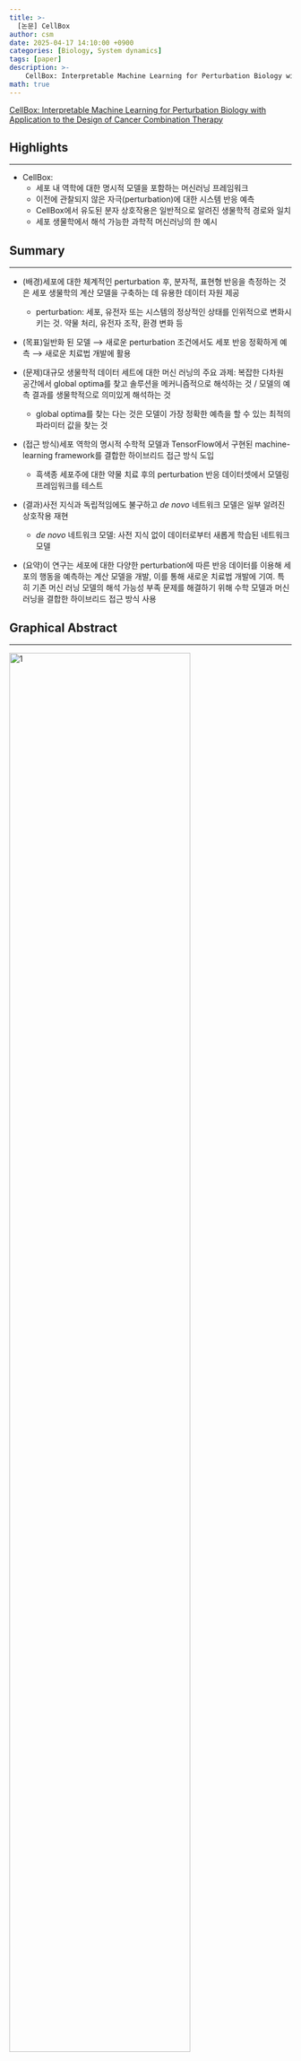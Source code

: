 ```yaml
---
title: >-
  [논문] CellBox
author: csm
date: 2025-04-17 14:10:00 +0900
categories: [Biology, System dynamics]
tags: [paper]
description: >-
    CellBox: Interpretable Machine Learning for Perturbation Biology with Application to the Design of Cancer Combination Therapy
math: true
---
```


[CellBox: Interpretable Machine Learning for Perturbation Biology with Application to the Design of Cancer Combination Therapy](https://doi.org/10.1016/j.cels.2020.11.013)

## Highlights
---
- CellBox:
  - 세포 내 역학에 대한 명시적 모델을 포함하는 머신러닝 프레임워크
  - 이전에 관찰되지 않은 자극(perturbation)에 대한 시스템 반응 예측
  - CellBox에서 유도된 분자 상호작용은 일반적으로 알려진 생물학적 경로와 일치
  - 세포 생물학에서 해석 가능한 과학적 머신러닝의 한 예시

## Summary
---
- (배경)세포에 대한 체계적인 perturbation 후, 분자적, 표현형 반응을 측정하는 것은 세포 생물학의 계산 모델을 구축하는 데 유용한 데이터 자원 제공
  - perturbation: 세포, 유전자 또는 시스템의 정상적인 상태를 인위적으로 변화시키는 것. 약물 처리, 유전자 조작, 환경 변화 등
- (목표)일반화 된 모델 ⟶ 새로운 perturbation 조건에서도 세포 반응 정확하게 예측 ⟶ 새로운 치료법 개발에 활용
- (문제)대규모 생물학적 데이터 세트에 대한 머신 러닝의 주요 과제: 복잡한 다차원 공간에서 global optima를 찾고 솔루션을 메커니즘적으로 해석하는 것 / 모델의 예측 결과를 생물학적으로 의미있게 해석하는 것
  - global optima를 찾는 다는 것은 모델이 가장 정확한 예측을 할 수 있는 최적의 파라미터 값을 찾는 것
- (접근 방식)세포 역학의 명시적 수학적 모델과 TensorFlow에서 구현된 machine-learning framework를 결합한 하이브리드 접근 방식 도입
  - 흑색종 세포주에 대한 약물 치료 후의 perturbation 반응 데이터셋에서 모델링 프레임워크를 테스트
- (결과)사전 지식과 독립적임에도 불구하고 *de novo* 네트워크 모델은 일부 알려진 상호작용 재현
  - *de novo* 네트워크 모델: 사전 지식 없이 데이터로부터 새롭게 학습된 네트워크 모델

- (요약)이 연구는 세포에 대한 다양한 perturbation에 따른 반응 데이터를 이용해 세포의 행동을 예측하는 계산 모델을 개발, 이를 통해 새로운 치료법 개발에 기여. 특히 기존 머신 러닝 모델의 해석 가능성 부족 문제를 해결하기 위해 수학 모델과 머신 러닝을 결합한 하이브리드 접근 방식 사용

## Graphical Abstract
---

<img src="https://ars.els-cdn.com/content/image/1-s2.0-S2405471220304646-fx1_lrg.jpg" alt="1" width="80%" height="80%"/> 

## keywords
---
- perturbation biology
- machine learning
- interpretability
- cell dynamics
- systems biology
- dynamical systems
- combinatorial therapy
- network pharmacology
- cancer

## Introduction
---
- 암 치료에서 단일 약제 내성 문제: 단일 항암제를 사용하는 경우 내성이 발생하는 문제 ⟶ Combination therapy
- 병용 용법: 여러 약제를 함께 사용하면 암 치료에 효과적. 모든 약물 조합을 실험적으로 스크리닝(선별하는 과정)하는 것은 현실적으로 어려움
  - 후보 약제 조합을 시험하기 위해 세포의 반응을 기반으로 하는 계산 모델 사용되고 있지만, 모델의 범위 제한적
- 새로운 조합 치료의 후보를 탐색하는 과정이 보다 효율적으로 이루어질 필요성

## Perturbation-Response Profiling in Cell Biology
---
- 세포가 perturbation에 어떻게 반응하는지 이해하기 위해 여러 실험적 접근법 사용
  - 주로 생화학적 및 세포학적 실험 사용, 특정 단백질-단백질 쌍 간의 관계를 조사하는 데 효과적
  - 개별적인 섭동 실험은 작업이 번거롭고, 만들어진 모델은 통찰력을 제공할 수 있지만 세부적인 분자적 또는 시스템 수준의 반응을 정량적으로 예측하는 데에 한계
- Phenotypic screening(표현형 기반 스크리닝): 세포 전체의 반응에 대한 정보를 수집하기 위해 세포 생존율이나 성장 속도와 같은 단일 변수 사용.
  - Phenotypic Indicators: 세포 생존률, 분열률, 사멸률. 세포 크기, 형태 변화
- 풍부한 데이터셋 ⟶ 세포 반응 모델링, 넓은 맥락에서 원인 추론 ⟶ 기전 가설을 검증할 실험을 설계하거나 조합 치료 후보 물질을 탐색하는 데 중요

## Computational Modeling
---
- 세포 간 상호작용을 추론하고 세포 반응을 예측하기 위한 다양한 계산 방법
- 정적(static) 모델: co-expression models, maximum entropy networks, mutual information 기반의 방법들을 사용하여 분자 간 상호자굥 네트워크 모델을 구축하거나 perturbation에 따른 반응 데이터를 바탕으로 세포 반응을 직접 예측한느 regression 모델 활용
- 동적(dynamic) 모델: 시간이 흐름에 따라 세포 신호가 표현형 반응으로 전달되는 과정을 기전적으로(mechanistically)설명. Boolean network models, fuzzy logic models, dynamic Bayesian networks, ODE network models 포함. 이러한 모델은 상호작용 파라미터에 대한 사전 지식이 필요하기에 일반적으로 작은 규모의 시스템에서 활용
- 대규모 기전 모델(mechanistic models)
  - 관련 상호작용들에 대한 사전 지식이 필요하지만, 존재하지 않거나 일관된 맥락이 부족하다는 제약
  - 엄밀한 접근 방식으로는 하나의 실험 조건에서 체계적인 방식으로 생성된 균일한 데이터셋 활용, 그 맥락에 특화퇸 상호작용 네트워크의 구조를 *de novo*(처음부터) 추론
  - dynamic optimization 접근 방식의 한계
    - 몬테카를로(MC) 방법: 대규모 시스템에 잘 확장되지 못할 수 있음
    - belief-propagation(BP) algorithms: 효율적인 탐색을 위해 과도한 수학적 근사를 요구할 수 있음
- ⟹ 대규모 시스템에 대해 정확한 파라미터 추론을 가능하게 하고, 복잡한 동역학 모델로 일반화하기 위해, 일반적인 데이터 기반 모델링 프레임워크 필요

## Machine Learning and Interpretability
---
- 딥러닝 ⟶ 데이터 기반 프레임워크
  - gradient descent, automatic differentiation
  - 효율적인 파라미터 최적화
  - interpretation(이해 가능한 해석)에서의 한계: 'black box' problem
- 연구에서는 black-box neural network 대신 세포 구성요소 간의 명시적으로 해석 가능한 상호작용 네트워크를 포함하는 데이터 기반 모델인 'CellBox' 개발. 딥러닝 최적화 방식을 적용하면서도 높은 학습 성능을 유지하는 것이 목표 (cellbox라는 네이밍은 딥러닝 모델의 blackbox라는 단어에서 착안한 듯함)
- CellBox: 세포 반응 계산 모델링 프레임워크
  1. perturbation과 phenotypic changes를 하나의 통합된 계산 모델로 연결
  2. dynamical 세포 반응의 정량화
  3. 대규모 시스템에 대한 학습 효율성과 확장성
  4. 신호전달 경로 등 기존 분자생물학 모델과 비교 가능한 해석 가능성(interpretable interactions)
- CellBox는 99개의 생물학적 구성요소(단백질, 전사인자 활성도, 표현형 지표, 분자간 상호작용의 노드 등)로 구성된 비선형 ODE 기반 모델을 구축하여 perturbation, 단백질 반응, 표현형 간의 연결을 통해 세포의 동적 행동 시뮬레이션. 네트워크의 연결 구조는 89개의 실험 조건(perturbation type, single or combinatorial perturbations, cell line, measured outputs 등) 하에서의 post-perturbational data로부터 직접 학습되며, 훈련 데이터의 분자 및 세포 반응을 정확히 재현하는 것이 목적 ⟶ gradient descent를 사용하여 ODE 네트워크 내 상호작용 파라미터를 추론 ⟶ 새로운 교란 조건에서도 세포 행동을 예츨할 수 있도록 모델 훈련
- 데이터 기반 모델의 핵심 성능 기준은 소수의 실험으로 학습한 상태에서도, 이전에 보지 못한 다양한 교란 조건에 대해 합리적인 정확도의 예측을 제공할 수 있는가 ⟶ CellBox를 광범위한 동적 세포 활동을 모델링할 수 있는 범용적인 프레임워크로 제안

## Results
---
### CellBox Model of Perturbation Biology

- perturbation 데이터의 조건
  1. 특정 perturbation 조건들에 대해 단백질 수준의 변화와 세포 행동의 변화를 짝지어 측정한 데이터 존재
  2. training data와 withheld data(검증용 또는 보류 데이터) 구분
- 89개의 perturbation 조건에 각각에 대해 cell lysates 내 82개의 선택된 단백질 및 인산화 단백질(phosphoprotein)의 수준이 perturbation 전과 perturbation 후 24시간 시점에서 antibody-based Reverse Phase Protein Arrays(RPPA) 기법으로 측정 ⟶ 세포 내 신호 네트워크의 입력 및 중간 반응 지표로 활용. 각 perturbation 조건에서 단백질/인산화 단백질 정량화 ⟶ 세포 반응을 동적으로 학습할 수 있는 분자 데이터
  - RPPA 기법: 단백질 수준에서 다수의 샘플을 동시에 high-throughput 방식으로 분석할 수 있는 항체 기반 기술. 세포 내 신호전달 경로, 단백질 발현량, 인산화 상태 등을 정량화. 기존 단백질 microarray와 유사하지만 샘플이 고정된 고체 표면에 직접 도포됨. 세포 또는 조직에서 단백질을 추출해 만든 세포 용해물(lysate)이 샘플.
- phenotype 분석: cell cycle progression, cell viability
- ⟹ 분자 수준(단백질)과 세포 수준(표현형)의 반응을 동일한 교란 조건 하에서 병렬적으로 측정, 해당 데이터셋은 분자 변화와 세포 반응을 정량적으로 연결할 수 있는 네트워크 모델 구축을 위한 정보 제공

  <img src="https://ars.els-cdn.com/content/image/1-s2.0-S2405471220304646-gr1_lrg.jpg" alt="2" width="100%" height="100%"/> 

- Figure 1
  - CellBox: 교란 데이터를 활용한 세포 시스템의 동적
  - (A): perturbation 및 반응 측정
    - drug와 같은 perturbation을 통해 세포 시스템에 변화 유도. 세포 반응은 두 가지 수준에서 측정
      - 분자 수준: 단백질 및 인산화 단백질의 발현량 변화
      - 세포 표현형 수준: 세포 생존률, 세포 주기 등
  - (B): CellBox 모델 구축 및 예측
    - 반응 데이터를 이용해 interpretable한 머신러닝 모델 CellBox 구축
    - 단백질/인산화 단백질과 세포 표현형 변수 사이의 상호작용을 ODE 집합으로 표현
    - interaction parameters를 최적화하며 학습 ⟶ 목표: 수치적으로 시뮬레이션된 시스템 반응이 실험에서 관측된 반응과 잘 맞도록 하는 것
    - 학습 후 CellBox는 기존의 pairwise perturbation-response data을 바탕으로 학습한 모델 활용, 새로운 perturbation 조건에 대한 세포 반응 예측

- drug perturbations에 대한 세포 시스템의 동적 반응을 모델링하기 위해, nonlinear envelope이 포함된 ODE 집합 사용
- ODE 모델의 핵심 구성 요소
  - 상호작용 파라미터 $$w_{ij}$$
    - 네트워크 내 각 생물학적 구성요소들($$i$$, $$j$$) 사이의 상호작용 강도
    - 전체 모델에서 약 10,000개의 파라미터 존재
  - 상호작용 구조는 단순한 형태에 비선형 함수 $$\varphi$$가 적용되어 복잡한 세포 반응 표현
  - restoration term(복원 항): $$-\alpha_{i}x_{i}(t)$$
    - 시간에 따라 자연적으로 상태가 감소하는 decay를 반영(해당 단백질의 활성 상태가 외부 자극 없이 점점 줄어드는 것. 탈인산화(dephosphorylation), 단백질 분해(proteolysis), 회복 메커니즘(homeostasis) 등)
  - ⟹ 구성요소는 계산적으로 mean-field 접근법과 유사하게 작용. 데이터가 전체 세포 구성요서의 일부만을 포함하는 현실적인 제약에서, 모델의 불안정성을 방지하기 위해 도입된 장치
- 학습 과정
  - 초기화 및 최적화
    - $$w_{ij}$$는 random initialization
    - 모델 학습 중 반복적으로 업데이트하며 loss function 최소화
  - 손실 함수의 정의(STAR Methods의 Equation 3 참고)
    - 실험 데이터와 모델 예측 간의 유클리드 거리
    - 네트워크 밀도에 대한 L1 정규화 항(과적합 방지)
- 수치 해법 및 최적화 기법
  - ODE 시스템의 수치적 해법에는 Heun's method 사용
    - Heun's method: 2차 정확도의 Euler method
  - 모델 최적화는 Adam optimizer 활용

### CellBox Can Be Trained on Perturbation Data to Predict Cell Response Accurately

- CellBox 모델 학습 방식의 예측 성능을 평가
  - 전체 perturbation 데이터의 70%(62개 조건): training set
      - 20%: validation set
  - 30%(27개 조건): test set
- hyperparameters 최적화
  - 학습률(learning rate)
  - 정규화 항(regularization)
  - ODE simulation time
- ODE 시스템의 수치 해법 결과는 실험 데이터에 매우 근접하도록 수렴(convergence)
- 이러한 모델링 절차는 무작위로 perturbation 데이터를 분할한 총 1,000개의 경우에 대해 독립적으로 반복, 각 경우마다 개별 CellBox 모델 학습 ⟶ 평균 예측값은 실험 데이터와 높은 상관관계. Pearson's correlation coefficient: 0.93(Figure 2C 참고)
- 개별 perturbation 조건에 대한 세부 분석에서는 모델이 모든 조건에서 고르게 잘 학습(Figure 2D 참고)
- 단백질 프로파일링 데이터에 일반적으로 적용되는 스케일링 여부와 모델 성능은 무관


  <img src="https://ars.els-cdn.com/content/image/1-s2.0-S2405471220304646-gr2_lrg.jpg" alt="3" width="100%" height="100%"/> 

- Figure 2
  - CellBox의 수렴 및 무작위 학습-테스트 분할에 대한 예측 정확도
  - (A): 학습 과정 동안의 손실 감소 및 모델 수렴
    - training set(56%), validation set(14%), test set(30%)에 대해 mse가 거의 단조롭게 감소 ⟶ 모델은 학습 종료 시점에서 효율적으로 수렴(convergence)
  - (B): 예측 반응 vs 실험 결과 (steady state)
    - 학습된 ODE 모델은 drug perturbation 이후 steady state 에서 분자 및 표현형 반응 예측 ⟶ 예측값은 실험 결과와 잘 일치
    - 그림에는 일부 분자 측정값과 표현형 측정값을 예시로 제시
      - 분자(단백질/인산화 단백질): MAPKpT202, YB1pS102, MEKpS217, p27
      - 표현형: G2/M phase 비율, G1 arrest
    - 세포 반응(cell response) 정의: $$log_{2}(\frac{post-perturbation}{pre-perturbation})$$
  - (C): 전체 모델 평균 예측 정확도
    - 서로 다른 데이터 분할로 학습된 1,000개의 CellBox 모델에 대해, 모든 교란 조건과 모든 분자/표현형 측정값에 대해 예측값과 실험값 간의 상관관계 분석
    - 피어슨 상관 계수: $$\rho$$ = 0.926
    - 회귀선은 dark blue로 표시, 95% 신뢰구간 포함
    - 하나의 점은 하나의 측정값(분자 또는 표현형)
  - (D): 개별 교란 조건별 예측 정확도
    - 개별 교란 조건 각각에 대해 모델이 예측한 값은 실험 측정값과 높은 상관관계
    - CellBox는 특정 조건에 대한 바응도 정확하게 예측할 수 있음을 보임

- 비록 전체 모델 중 약 70%가 ODE의 steady solution에 도달했지만(Figure 2B 참고), 일부 모델은 진동하는 해(oscillatrory solution)에 수렴(Figure S4A 참고)
- 진동이 모델 학습 시 데이터 분할(data partitioning)의 인위적 산물인지 확인하기 위해, 동일한 학습-검증 데이터 분할을 유지한 채 여러 다른 랜덤 시드를 사용해 모델을 다시 학습(STAR Methods 참고)
  - 동일한 데이터 분할에서도 steady 상태와 oscilliation 상태 두 가지 유형의 행가 모두 발생할 수 있음을 확인 (Figures S4A-S4D 참고)
- 진동하는 해의 발생은 ODE solver의 종류와 무관하게 나타남(Figures S4E-S4G 참고)
- 약물 처리 후 24시간이 지나면 세포 반응의 집단 평균이 안정적이고 비진동적인 정상 상태에 도달한다는 가정을 기반으로, 이후 분석에서는 진동하는 모델 제외(STAR Methods 참고)
- ⟹ CellBox라는 데이터 기반 ODE 모델은 특정 단백질 간 관계나 표현형에 대한 사전 지식 없이도 세포 반응의 동역학을 정확히 예측할 수 있도록 학습될 수 있음

## CellBox Model Predicts Cell Response for Single-to-Combo and Leave-One-Drug-Out Cross-Validations
---
- 데이터셋에 대한 random partitioning은 훈련 데이터와 테스트 데이터 간 정보 공유 가능성에 대한 우려. 
  - 두 데이터셋에 포함된 약물 조합 조건(combinatorial)들이 동일한 약물을 포함할 수 있기 때문에 test set이 training set과 독립적인 것으로 간주되기 어렵고, 이는 모델 성능을 엄격하게 평가하는 데 한계
  - 어떤 조합도 모델의 학습에 포함되지 않은 상태에서 특정 약물 조합의 효과(dominant, additive, synergistic)를 예측하는 것은 어려운 문제(실험적으로 검증 되지 않은 약물 조합의 예측).
- ⟹ 단순히 무작위 분할을 사용하는 대신 염격한 조건의 평가 과제 설계
  - Single-to-combo 분석: 모든 단일 약물 처리 조건만을 학습에 사용, 조합 약물 조건들에 대해 예측 수행
  - Leave-one-drug-out 교차검증: 특정 약물을 포함한 모든 조합 조건(단일 약물 조건 포함 혹은 제외)을 test set로 하고, 나머지를 training set로 사용
- 엄격한 조건에서도 모델은 여전히 높은 정확도의 예측 결과
  - 예측값과 실험값 사이의 Pearson's correlation
    - signle-to-combo: 0.93
    - leave-one-drug-out(단일 조건 포함): 0.94
    - leave-one-drug-out(단일 조건 제외): 0.79
  - CellBox 모델은 이전에 perturbation Biology에서 사용된 BP 동적 모델보다 예측 정확도가 높음
    - CellBox는 비교적 적은 양의 perturbation data를 통해도 학습이 가능, 보지 못한 조합 조건들에 대해서도 일반화된 예측 가능
    - 특히 single-to-combo 시나리오에서 선형 모델보다 더 정확한 예측 제공(Figure S7 참고), 이는 CellBox가 nonadditive(synergistic or antagonistic) 효과를 포착할 수 있음을 시사: 치료용 약물 조합을 제안하는 데 특히 유용한 특성


  <img src="https://ars.els-cdn.com/content/image/1-s2.0-S2405471220304646-gr3_lrg.jpg" alt="4" width="100%" height="100%"/> 

- Figure 3
  - CellBox는 Single-to-Combo 및 Leave-One-Drug-out 교차검증에서 세포 반응을 정확히 예측
  - (A): Single-to-Combo 예측: 단일 약물 처리 조건만으로 학습 데이터 사용
    - 조합 약물 처리 조건의 효과를 높은 정확도로 예측
    - dynamic neytwork model inferred by using BP, static co-expression network model, neural network regression model에서 같은 데이터로 학습한 것과 비교해도 뛰어난 성능
  - (B): Leave-One-Drug-Out: 특정 약물을 포함하는 조합 약물 처리 조건들을 학습에서 제외
    - 특정 약물이 다른 약물과 조합된 데이터만 제거
    - 학습하지 않은 약물 쌍의 효과를 정확히 예측 ⟶ 일반화 성능이 뛰어남
  - (C): Leave-One-Drug-Out: 특정 약물에 관련된 모든 처리 조건(단일 조건과 조합 조건 포함)을 학습에서 제외
    - 예측 정확도가 떨어지긴 하지만 의미있는 수준의 예측

- CellBox 모델은 세포 생물학적 시스템의 동적 네트워크 모델, 분자 상호작용의 해석 가능한(interpretable) 네트워크 모델. 정적 네트워크 모델(Co-exp) 및 딥러닝 신경망 모델(NN)과 비교
  - Co-exp: 각 단백질 노드 쌍 간의 공동 발현 상관관계를 학습해 구축
  - NN: perturbation의 파라미터화된 정보를 입력으로 받아 표현형의 변화를 직접 예측
  - ⟹ mechanistic이고 dynaic 정보가 부족하기 때문에, 정적 네트워크 모델이나 direct-regression model은 약물 조합 타깃을 탐색하는 데 적합하지 못함

## Model Performance Is Robust against Noise and Reduced Training-Set Size
---

<img src="https://ars.els-cdn.com/content/image/1-s2.0-S2405471220304646-gr4_lrg.jpg" alt="5" width="100%" height="100%"/>

- Figure 4
  - 박스 차트는 각 조건에서의 모델 그룹 평균과 표준편차
  - (A): Multiplicative Noise에 대한 모델의 강건성
    - training data에 multiplicative Gaussian noise($$σ_mul$$)를 증가시키며 모델 훈련 ⟶ test set에서 예측값과 실험값 간의 correlation는 노이즈가 증가함에 따라 점진적으로 감소
    - $$σ_mul = 0.05$$까지의 노이즈는 성능 저하 없이 견딤
  - (B): Additive Noise에 대한 모델의 강건성
    -  $$σ_add = 0.20$$까지의 노이즈는 성능 저하 없이 견딤(전체 데이터의 표준편차 $$σ_{data} = 0.46$$의 약 절반에 해당)
  - (C): 학습 데이터 양 증가에 따른 성능 변화
    - 데이터 양이 전체의 40%에 도달했을 때 성능은 포화 상태(plateau)

- CellBox 모델의 강건성(robustness)을 평가하기 위해, training data의 품질 또는 양이 저하된 상황에서 모델 성능의 안정성 시험
- 데이터 품질 저하: 입력된 분자 및 세포 반응 데이터에 다양한 수준의 multiplicative Gaussian noise를 인위적으로 추가한 뒤, 이 노이즈가 섞인 데이터셋을 사용해 모델 학습(곱셈형 노이즈의 가정은, 실험 측정값의 불확실성이나 잡음은 실제 값 근처에서 발생한다는 전제)
  - 노이즈가 포함된 데이터로 학습한 모델도 원래 데이터로 학습한 모델과 거의 비슷한 수준의 Pearson correlation 유지
  - 5%의 multiplicative Gausian noise가 추가된 경우에도 성능 안정적(Figure 4A 참고)
  - 노이즈가 커질수록 모델 수렴(convergence) 속도와 예측 정확도 모두 점진적 감소
- 데이터 품질 저하: additive Gaussian noise를 비슷한 방식으로 추가했을 때도 유사한 결과(Figure 4B 참고)
  - $$σ_{data} = 0.20$$ additive Gaussian noise, 즉 전체 데이터의 표준편차 $$σ_{data} = 0.46$$의 절반 수준까지는 예측력을 안정적으로 유지
- 데이터 양 저하: 시럼 데이터셋의 일부(subsample)만 사용해 모델 학습
  - 10%에서 90%까지 10%단위로 증가시키며 학습 데이터의 양 조절, 실험 결과 40%만 사용해도 남은 테스트 데이터 정확히 예측(Figure 4C 참고)
  - 학습 데이터의 양이 40%를 초과해서 늘어날수록 모델 성능 향상은 점점 둔화(diminishing returns)됨을 확인
  - 약 100개의 상호작용 요소들로 구성된 네트워크가 포함된 이 데이터셋의 경우, perturbations conditions의 수가 3,000여 가지에 달함에도, 그중 40-100개 정도의 조건만으로도 예측력 있은 모델 구축 가능 ⟶ 실험 resource 절약하면서도 정확한 예측 모델 개발

## Comparison of the Network Models with Prior Knowledge about Pathways
---

- CellBox 수학 모델의 핵심 프레임워크는 ODE. 각 파라미터는 생물학적 상호작용의 세기와 방향
- CellBox가 학습한 상호작용이 현재 알려진 biological pathways(세포 내에서 일어나는 일련의 생화학적 반응들, 혹은 분자 간 상호작용 네트워크)와 얼마나 일치하는지 평가하기 위해, 전체 데이터셋을 학습에 사용하여 총 1,000개의 완전한 모델을 생성한 후, 이들로부터 학습된 *de novo* network edges 분석
- edge(상호작용)의 강도와 모델 간 일관성을 동시에 측정하기 위해 t-score 사용(STAR Methods 참고)
  - t-score가 절댓값이 클수록 해당 상호작용의 강도가 높고, 여러 모델에 걸쳐 추정값의 분산이 낮아 안정적임을 의미(Figure 5A 참고)
- 약물의 primary targets을 ground truth으로 설정하고, drug-activity nodes와 downstream protein effectors 간의 상호작용을 집중적으로 분석
  - 12개의 모든 drug-activity nodes는 알려진 주요 downstream effector들과 통계적으로 유의미한 edge를 가지고 있었으며, 이들 간의 상호작용 방향성도 기존 생물학적 지식과 일치(Figure 5B 참고)

<img src="https://ars.els-cdn.com/content/image/1-s2.0-S2405471220304646-gr5_lrg.jpg" alt="5" width="100%" height="100%"/>

- Figure 5
  - Comparison of the Network Models with Prior Knowledge about Pathways
  - (A): 상호작용의 t score 분포
    - 1,000개의 full models에서 도출된 모든 상호작용에 대한 t 점수 분포를 분석한 결과
    - 대부분의 상호작용은 t score가 0에 가깝지만 일부 상호작용은 통계적으로 유의미하게 0과 다른 값을 가짐
    - insets는 특정 상호작용들에 대한 강도 분포 예시로, 모델 간 일관된 추정을 보임
  - (B): drug target과 downstream effectors 간의 상호작용(A의 붉은 막대) 12개
    - 통계적으로 유의미
    - 상호작용의 방향성도 기존 문헌(literature)과 일치
  - (C): top protein-protein 상호작용(A의 푸른 막대)과 기존 데이터베이스 비교
    - Pathway commons(PC, 약 20개의 Biology pathways 데이터베이스를 모아놓은 통합자원) 데이터베이스에 있는 직접적 또는 간접적 상호작용과 대부분 일치
    - 상호작용에 대한 모델 내 강도 분포는 0에서 벗어난 중심값을 가지며, 전체 상호작용의 배경 분포(회색 막대, A의 drug-activity 관련, C의 protein-protein 관련)와 비교해 실질적인 정보가 담겨 있음을 시사
    - 나머지 모든 상호작용의 t score 및 PC와의 비교 결과는 Table S2에 포함
  - (D): Network visualization of the top interactions(각 노드별로 가장 강한 두개의 입력/출력 상호작용)
    - 모델이 추론한 상호작용과 PC에 기록된 상호작용 간의 일치 정도를 시각화

- CellBox 모델이 얻은 상호작용과 PC 데이터베이스에서 추출한 분자 상호작용 비교
  - one-step(A-B) interactions
    - 하나의 요소가 다른 요소의 발현, 인산화 상태, 변화 상태에 영향을 미치는 것을 의미(Figure 5C, 5D 참고)
  - two-step(A-X-B) interactions
  - logical(>2 step) interactions
    - 예측에 유용할 수도, 오류일 가능성도 존재
- 모델과 문헌의 상호작용 일치
  - one-step interactions
    - AKTpS473(AKT 단백질 키나아제)의 인산화가 IRS1(인슐린 수용체 기질 단백질1)을 억제하는 상호작용
    - MAPKpT202의 활성화가 p27 단백질 수준에 영향을 미치는 것
  - two-step interactions
    - Rb1 단백질이 p21을 거쳐 cyclinD에 영향을 미치는 것
    - MEK1은 ERK1/2를 통해 인산화 메커니즘으로 c-Myc 전사인자와 간접적으로 연결되는 것
- 검증    
  - Solution Stability Test을 통해 추론된 상호작용 파라미터들의 안정성과 재현성 확인(Figure S9A 참고)
  - 무작위 네트워크와 비교하여, 추론된 네트워크가 PC 데이터베이스와 더 많은 일관된 상호작용을 가지고 있음을 통계적으로 유의미하게 확인 (Figure S9B 참고)
- 남은 일부 모델 상호작용은 PC 상에서 두 단계 이상 떨어져 있거나, 연결 경로 자체가 존재하지 않는 경우
  - 이러한 상호작용은 예측 성능을 위한 논리적 연결이거나, 아직 발견되지 않은 새로운 물리적 상호작용일 가능성 존재
- PC는 다양한 생물학적 시스템의 데이터를 통합한 것이기에 연구에서 사용된 특정 시스템(예: 흑색종 세포주)과의 완벽한 일치는 어려움. CellBox 모델이 사전 지식 없이 순수하게 데이터 기반으로 네트워크를 구성했다는 점을 고려할 때, 문헌과 일치하는 부분이 있다는 것은 모델링 접근법의 유효성을 뒷받침하는 증거

## Predictions of Unseen Perturbations Give Candidates for Drug Combinations
---

- 
